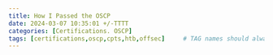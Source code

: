 ```yaml
---
title: How I Passed the OSCP
date: 2024-03-07 10:35:01 +/-TTTT
categories: [Certifications. OSCP]
tags: [certifications,oscp,cpts,htb,offsec]     # TAG names should always be lowercase
---
```

